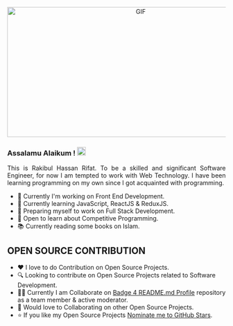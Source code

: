 <!-- <p align="center">
<img src="https://media.giphy.com/media/SWoSkN6DxTszqIKEqv/giphy.gif" alt="Coder GIF" width="500" height="300">
</p>
-->

<p align="center">
    <img alt="GIF" src="https://github.com/mrhrifat/mrhrifat/blob/master/gifs/code.gif?raw=true" width="600" height="300" />
</p>

### Assalamu Alaikum ! <img src="https://user-images.githubusercontent.com/1303154/88677602-1635ba80-d120-11ea-84d8-d263ba5fc3c0.gif" width="20px" alt="Assalamu Alaikum">

<p align="justify">
    This is Rakibul Hassan Rifat. To be a skilled and significant Software Engineer, for now I am tempted to work with Web Technology. 
    I have been learning programming on my own since I got acquainted with programming.
</p>

<!--
**mrhrifat/mrhrifat** is a ✨ _special_ ✨ repository because its `README.md` (this file) appears on your GitHub profile.

Here are some ideas to get you started:
🤔 ⚡ 📈 🔖
-->

- 💎 Currently I'm working on Front End Development.
- 🌱 Currently learning JavaScript, ReactJS & ReduxJS.
- 🎯 Preparing myself to work on Full Stack Development.
- 💬 Open to learn about Competitive Programming.
- 📚 Currently reading some books on Islam.


## **OPEN SOURCE CONTRIBUTION**
- ❤️ I love to do Contribution on Open Source Projects.
- 🔍 Looking to contribute on Open Source Projects related to Software Development.
- 👨‍💻 Currently I am Collaborate on [Badge 4 README.md Profile](https://github.com/alexandresanlim/Badges4-README.md-Profile) repository as a team member & active moderator.
- 🐾 Would love to Collaborating on other Open Source Projects.
- ⭐️ If you like my Open Source Projects [Nominate me to GitHub Stars](https://stars.github.com/nominate).



